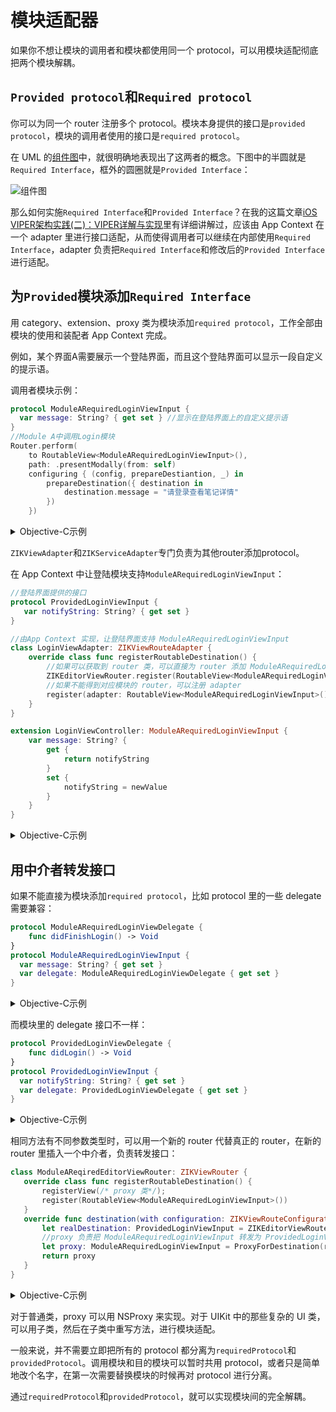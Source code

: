 # 模块适配器

如果你不想让模块的调用者和模块都使用同一个 protocol，可以用模块适配彻底把两个模块解耦。

## `Provided protocol`和`Required protocol`

你可以为同一个 router 注册多个 protocol。模块本身提供的接口是`provided protocol`，模块的调用者使用的接口是`required protocol`。

在 UML 的[组件图](http://www.uml-diagrams.org/component-diagrams.html)中，就很明确地表现出了这两者的概念。下图中的半圆就是`Required Interface`，框外的圆圈就是`Provided Interface`：

![组件图](http://upload-images.jianshu.io/upload_images/5879294-6309bffe07ebf178.png?imageMogr2/auto-orient/strip%7CimageView2/2)

那么如何实施`Required Interface`和`Provided Interface`？在我的这篇文章[iOS VIPER架构实践(二)：VIPER详解与实现](http://www.jianshu.com/p/de96a056b66a)里有详细讲解过，应该由 App Context 在一个 adapter 里进行接口适配，从而使得调用者可以继续在内部使用`Required Interface`，adapter 负责把`Required Interface`和修改后的`Provided Interface`进行适配。

## 为`Provided`模块添加`Required Interface`

用 category、extension、proxy 类为模块添加`required protocol`，工作全部由模块的使用和装配者 App Context 完成。

例如，某个界面A需要展示一个登陆界面，而且这个登陆界面可以显示一段自定义的提示语。

调用者模块示例：

```swift
protocol ModuleARequiredLoginViewInput {
  var message: String? { get set } //显示在登陆界面上的自定义提示语
}
//Module A中调用Login模块
Router.perform(
    to RoutableView<ModuleARequiredLoginViewInput>(),
    path: .presentModally(from: self)
    configuring { (config, prepareDestiantion, _) in
        prepareDestination({ destination in
            destination.message = "请登录查看笔记详情"
        })
    })
```
<details><summary>Objective-C示例</summary>

```objectivec
@protocol ModuleARequiredLoginViewInput <ZIKViewRoutable>
@property (nonatomic, copy) NSString *message;
@end

//Module A 中调用 Login 模块
[ZIKRouterToView(ModuleARequiredLoginViewInput)
	          performPath:ZIKViewRoutePath.presentModallyFrom(self)
	          configuring:^(ZIKViewRouteConfiguration *config) {
	              //配置目的界面
	              config.prepareDestination = ^(id<ModuleARequiredLoginViewInput> destination) {
	                  destination.message = @"请登录查看笔记详情";
	              };
	          }];
```
</details>

`ZIKViewAdapter`和`ZIKServiceAdapter`专门负责为其他router添加protocol。

在 App Context 中让登陆模块支持`ModuleARequiredLoginViewInput`：

```swift
//登陆界面提供的接口
protocol ProvidedLoginViewInput {
   var notifyString: String? { get set }
}
```
```swift
//由App Context 实现，让登陆界面支持 ModuleARequiredLoginViewInput
class LoginViewAdapter: ZIKViewRouteAdapter {
    override class func registerRoutableDestination() {
        //如果可以获取到 router 类，可以直接为 router 添加 ModuleARequiredLoginViewInput
        ZIKEditorViewRouter.register(RoutableView<ModuleARequiredLoginViewInput>())
        //如果不能得到对应模块的 router，可以注册 adapter
        register(adapter: RoutableView<ModuleARequiredLoginViewInput>(), forAdaptee: RoutableView<ProvidedLoginViewInput>())
    }
}

extension LoginViewController: ModuleARequiredLoginViewInput {
    var message: String? {
        get {
            return notifyString
        }
        set {
            notifyString = newValue
        }
    }
}
```
<details><summary>Objective-C示例</summary>

```objectivec
//Login Module Provided Interface
@protocol ProvidedLoginViewInput <NSObject>
@property (nonatomic, copy) NSString *notifyString;
@end
```
```objectivec
//LoginViewAdapter.h，ZIKViewRouteAdapter 的子类
@interface LoginViewAdapter : ZIKViewRouteAdapter
@end

//LoginViewAdapter.m
@implementation LoginViewAdapter

+ (void)registerRoutableDestination {
	//如果可以获取到 router 类，可以直接为 router 添加 ModuleARequiredLoginViewInput
	[ZIKEditorViewRouter registerViewProtocol:ZIKRoutable(ModuleARequiredLoginViewInput)];
	//如果不能得到对应模块的 router，可以注册 adapter
	[self registerDestinationAdapter:ZIKRoutable(ModuleARequiredLoginViewInput) forAdaptee:ZIKRoutable(ProvidedLoginViewInput)];
}

@end

//用Objective-C的 category、Swift 的 extension 进行接口适配
@interface LoginViewController (ModuleAAdapter) <ModuleARequiredLoginViewInput>
@property (nonatomic, copy) NSString *message;
@end
@implementation LoginViewController (ModuleAAdapter)
- (void)setMessage:(NSString *)message {
	self.notifyString = message;
}
- (NSString *)message {
	return self.notifyString;
}
@end
```
</details>

## 用中介者转发接口

如果不能直接为模块添加`required protocol`，比如 protocol 里的一些 delegate 需要兼容：

```swift
protocol ModuleARequiredLoginViewDelegate {
    func didFinishLogin() -> Void
}
protocol ModuleARequiredLoginViewInput {
  var message: String? { get set }
  var delegate: ModuleARequiredLoginViewDelegate { get set }
}
```
<details><summary>Objective-C示例</summary>

```objectivec
@protocol ModuleARequiredLoginViewDelegate <NSObject>
- (void)didFinishLogin;
@end

@protocol ModuleARequiredLoginViewInput <ZIKViewRoutable>
@property (nonatomic, copy) NSString *message;
@property (nonatomic, weak) id<ModuleARequiredLoginViewDelegate> delegate;
@end
```
</details>

而模块里的 delegate 接口不一样：

```swift
protocol ProvidedLoginViewDelegate {
    func didLogin() -> Void
}
protocol ProvidedLoginViewInput {
  var notifyString: String? { get set }
  var delegate: ProvidedLoginViewDelegate { get set }
}
```
<details><summary>Objective-C示例</summary>

```objectivec
@protocol ProvidedLoginViewDelegate <NSObject>
- (void)didLogin;
@end

@protocol ProvidedLoginViewInput <NSObject>
@property (nonatomic, copy) NSString *notifyString;
@property (nonatomic, weak) id<ProvidedLoginViewDelegate> delegate;
@end
```
</details>

相同方法有不同参数类型时，可以用一个新的 router 代替真正的 router，在新的 router 里插入一个中介者，负责转发接口：

```swift
class ModuleAReqiredEditorViewRouter: ZIKViewRouter {
   override class func registerRoutableDestination() {
       registerView(/* proxy 类*/);
       register(RoutableView<ModuleARequiredLoginViewInput>())
   }
   override func destination(with configuration: ZIKViewRouteConfiguration) -> ModuleARequiredLoginViewInput? {
       let realDestination: ProvidedLoginViewInput = ZIKEditorViewRouter.makeDestination()
       //proxy 负责把 ModuleARequiredLoginViewInput 转发为 ProvidedLoginViewInput
       let proxy: ModuleARequiredLoginViewInput = ProxyForDestination(realDestination)
       return proxy
   }
}

```
<details><summary>Objective-C示例</summary>

```objectivec
@implementation ZIKModuleARequiredEditorViewRouter
+ (void)registerRoutableDestination {
	//注册 ModuleARequiredLoginViewInput，和新的ZIKModuleARequiredEditorViewRouter 配对，而不是目的模块中的 ZIKEditorViewRouter
	[self registerView:/* proxy 类*/];
	[self registerViewProtocol:ZIKRoutable(NoteListRequiredNoteEditorProtocol)];
}
- (id)destinationWithConfiguration:(ZIKViewRouteConfiguration *)configuration {
   //用 ZIKEditorViewRouter 获取真正的 destination
   id<ProvidedLoginViewInput> realDestination = [ZIKEditorViewRouter makeDestination];
    //proxy 负责把 ModuleARequiredLoginViewInput 转发为 ProvidedLoginViewInput
    id<ModuleARequiredLoginViewInput> proxy = ProxyForDestination(realDestination);
    return mediator;
}
@end
```
</details>

对于普通类，proxy 可以用 NSProxy 来实现。对于 UIKit 中的那些复杂的 UI 类，可以用子类，然后在子类中重写方法，进行模块适配。

一般来说，并不需要立即把所有的 protocol 都分离为`requiredProtocol`和`providedProtocol`。调用模块和目的模块可以暂时共用 protocol，或者只是简单地改个名字，在第一次需要替换模块的时候再对 protocol 进行分离。

通过`requiredProtocol`和`providedProtocol`，就可以实现模块间的完全解耦。